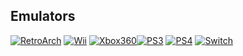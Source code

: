 ## Emulators

[![RetroArch](https://img.shields.io/badge/-RetroArch-grey?logo=retroarch&style=plastic&logoColor=white&labelColor=grey)](https://github.com/libretro/RetroArch) [![Wii](https://img.shields.io/badge/ｗ-Wii-white?style=plastic&labelColor=white)](https://github.com/dolphin-emu/dolphin) [![Xbox360](https://img.shields.io/badge/⨂-Xbox%20360-green?style=plastic&labelColor=green)](https://github.com/xenia-project/xenia)[![PS3](https://img.shields.io/badge/-Playstation%203-black?logo=playstation3&style=plastic&logoColor=white&labelColor=black)](https://github.com/RPCS3/rpcs3) [![PS4](https://img.shields.io/badge/-Playstation%204-08469b?logo=playstation&style=plastic&logoColor=white&labelColor=08469b)](https://github.com/shadps4-emu/shadPS4) [![Switch](https://img.shields.io/badge/◑-Switch-ff0000?logo=nintendoswitch&style=plastic&logoColor=white&labelColor=ff0000)](https://archive.org/details/ryujinx-1.1.1403_final)





<!--
Xbox 360
https://github.com/xenia-project/xenia
-->

<!--
**majin-cs/majin-cs** is a ✨ _special_ ✨ repository because its `README.md` (this file) appears on your GitHub profile.

Here are some ideas to get you started:

- 🔭 I’m currently working on ...
- 🌱 I’m currently learning ...
- 👯 I’m looking to collaborate on ...
- 🤔 I’m looking for help with ...
- 💬 Ask me about ...
- 📫 How to reach me: ...
- 😄 Pronouns: ...
- ⚡ Fun fact: ...
-->
